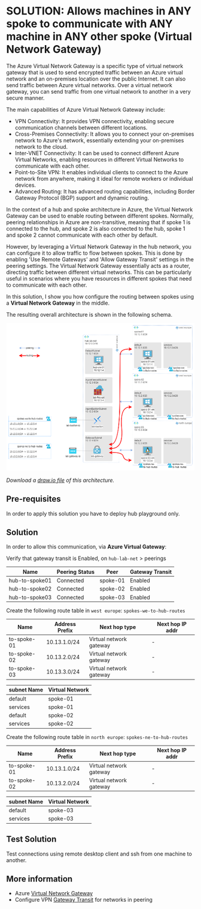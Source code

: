# SOLUTION: Allows machines in ANY spoke to communicate with ANY machine in ANY other spoke (Virtual Network Gateway)

The Azure Virtual Network Gateway is a specific type of virtual network gateway that is used to send encrypted traffic between an Azure virtual network and an on-premises location over the public Internet. It can also send traffic between Azure virtual networks. Over a virtual network gateway, you can send traffic from one virtual network to another in a very secure manner.

The main capabilities of Azure Virtual Network Gateway include:
* VPN Connectivity: It provides VPN connectivity, enabling secure communication channels between different locations.
* Cross-Premises Connectivity: It allows you to connect your on-premises network to Azure's network, essentially extending your on-premises network to the cloud.
* Inter-VNET Connectivity: It can be used to connect different Azure Virtual Networks, enabling resources in different Virtual Networks to communicate with each other.
* Point-to-Site VPN: It enables individual clients to connect to the Azure network from anywhere, making it ideal for remote workers or individual devices.
* Advanced Routing: It has advanced routing capabilities, including Border Gateway Protocol (BGP) support and dynamic routing.

In the context of a hub and spoke architecture in Azure, the Virtual Network Gateway can be used to enable routing between different spokes. Normally, peering relationships in Azure are non-transitive, meaning that if spoke 1 is connected to the hub, and spoke 2 is also connected to the hub, spoke 1 and spoke 2 cannot communicate with each other by default.

However, by leveraging a Virtual Network Gateway in the hub network, you can configure it to allow traffic to flow between spokes. This is done by enabling 'Use Remote Gateways' and 'Allow Gateway Transit' settings in the peering settings. The Virtual Network Gateway essentially acts as a router, directing traffic between different virtual networks. This can be particularly useful in scenarios where you have resources in different spokes that need to communicate with each other.

In this solution, I show you how configure the routing between spokes using a **Virtual Network Gateway** in the middle.

The resulting overall architecture is shown in the following schema.

![any to any routing via Virtual Network Gateway](/images/any-to-any-routing-gateway.png)

_Download a [draw.io file](../images/any-to-any-routing.drawio) of this architecture._

## Pre-requisites

In order to apply this solution you have to deploy hub playground only.

## Solution

In order to allow this communication, via **Azure Virtual Gateway**:

Verify that gateway transit is Enabled, on `hub-lab-net` > peerings

| Name | Peering Status | Peer | Gateway Transit |
|---|---|---|---|
| hub-to-spoke01 | Connected | spoke-01 | Enabled |
| hub-to-spoke02 | Connected | spoke-02 | Enabled |
| hub-to-spoke03 | Connected | spoke-03 | Enabled |

Create the following route table in `west europe`: `spokes-we-to-hub-routes`

| Name | Address Prefix | Next hop type | Next hop IP addr |
|---|---|---|---|
| to-spoke-01 | 10.13.1.0/24 | Virtual network gateway | - |
| to-spoke-02 | 10.13.2.0/24 | Virtual network gateway | - |
| to-spoke-03 | 10.13.3.0/24 | Virtual network gateway | - |


| subnet Name | Virtual Network |
|---|---|
| default | spoke-01 |
| services | spoke-01 |
| default | spoke-02 |
| services | spoke-02 |

Create the following route table in `north europe`: `spokes-ne-to-hub-routes`

| Name | Address Prefix | Next hop type | Next hop IP addr |
|---|---|---|---|
| to-spoke-01 | 10.13.1.0/24 | Virtual network gateway | - |
| to-spoke-02 | 10.13.2.0/24 | Virtual network gateway | - |

| subnet Name | Virtual Network |
|---|---|
| default | spoke-03 |
| services | spoke-03 |

## Test Solution
Test connections using remote desktop client and ssh from one machine to another.

## More information

* Azure [Virtual Network Gateway](https://learn.microsoft.com/en-us/azure/vpn-gateway/vpn-gateway-about-vpngateways)
* Configure VPN [Gateway Transit](https://learn.microsoft.com/en-us/azure/vpn-gateway/vpn-gateway-peering-gateway-transit) for networks in peering
